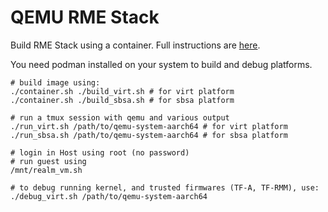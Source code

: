 QEMU RME Stack
===============

Build RME Stack using a container.
Full instructions are [here](https://linaro.atlassian.net/wiki/spaces/QEMU/pages/29051027459/Building+an+RME+stack+for+QEMU#With-the-OP-TEE-build-environment).

You need podman installed on your system to build and debug platforms.

```
# build image using:
./container.sh ./build_virt.sh # for virt platform
./container.sh ./build_sbsa.sh # for sbsa platform

# run a tmux session with qemu and various output
./run_virt.sh /path/to/qemu-system-aarch64 # for virt platform
./run_sbsa.sh /path/to/qemu-system-aarch64 # for sbsa platform

# login in Host using root (no password)
# run guest using
/mnt/realm_vm.sh

# to debug running kernel, and trusted firmwares (TF-A, TF-RMM), use:
./debug_virt.sh /path/to/qemu-system-aarch64
```
